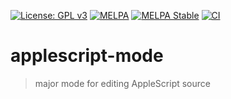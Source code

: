 [![License: GPL v3](https://img.shields.io/badge/License-GPL%20v3-green.svg)](https://www.gnu.org/licenses/gpl-3.0)
[![MELPA](https://melpa.org/packages/applescript-mode-badge.svg)](https://melpa.org/#/applescript-mode)
[![MELPA Stable](https://stable.melpa.org/packages/applescript-mode-badge.svg)](https://stable.melpa.org/#/applescript-mode)
[![CI](https://github.com/emacsorphanage/applescript-mode/actions/workflows/test.yml/badge.svg)](https://github.com/emacsorphanage/applescript-mode/actions/workflows/test.yml)

# applescript-mode
> major mode for editing AppleScript source
